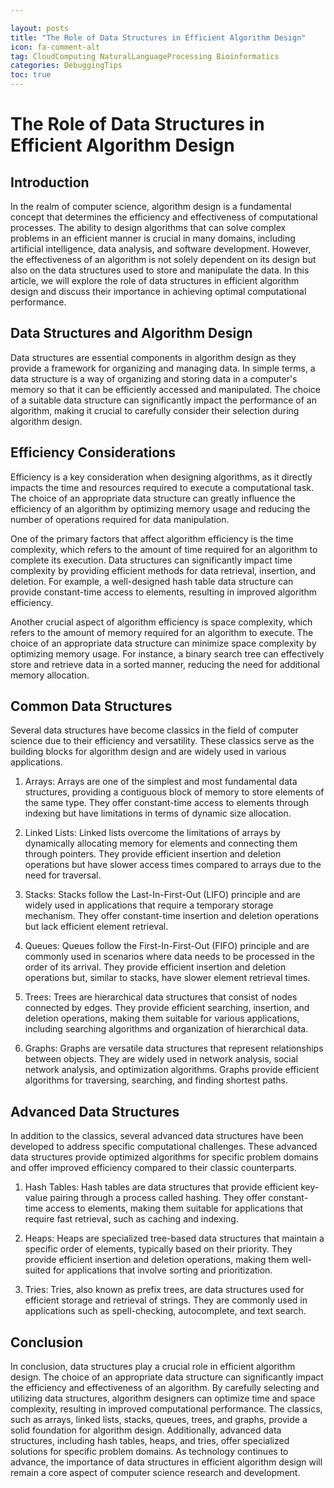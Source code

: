 ```yaml
---

layout: posts
title: "The Role of Data Structures in Efficient Algorithm Design"
icon: fa-comment-alt
tag: CloudComputing NaturalLanguageProcessing Bioinformatics
categories: DebuggingTips
toc: true
---
```




# The Role of Data Structures in Efficient Algorithm Design

## Introduction

In the realm of computer science, algorithm design is a fundamental concept that determines the efficiency and effectiveness of computational processes. The ability to design algorithms that can solve complex problems in an efficient manner is crucial in many domains, including artificial intelligence, data analysis, and software development. However, the effectiveness of an algorithm is not solely dependent on its design but also on the data structures used to store and manipulate the data. In this article, we will explore the role of data structures in efficient algorithm design and discuss their importance in achieving optimal computational performance.

## Data Structures and Algorithm Design

Data structures are essential components in algorithm design as they provide a framework for organizing and managing data. In simple terms, a data structure is a way of organizing and storing data in a computer's memory so that it can be efficiently accessed and manipulated. The choice of a suitable data structure can significantly impact the performance of an algorithm, making it crucial to carefully consider their selection during algorithm design.

## Efficiency Considerations

Efficiency is a key consideration when designing algorithms, as it directly impacts the time and resources required to execute a computational task. The choice of an appropriate data structure can greatly influence the efficiency of an algorithm by optimizing memory usage and reducing the number of operations required for data manipulation.

One of the primary factors that affect algorithm efficiency is the time complexity, which refers to the amount of time required for an algorithm to complete its execution. Data structures can significantly impact time complexity by providing efficient methods for data retrieval, insertion, and deletion. For example, a well-designed hash table data structure can provide constant-time access to elements, resulting in improved algorithm efficiency.

Another crucial aspect of algorithm efficiency is space complexity, which refers to the amount of memory required for an algorithm to execute. The choice of an appropriate data structure can minimize space complexity by optimizing memory usage. For instance, a binary search tree can effectively store and retrieve data in a sorted manner, reducing the need for additional memory allocation.

## Common Data Structures

Several data structures have become classics in the field of computer science due to their efficiency and versatility. These classics serve as the building blocks for algorithm design and are widely used in various applications.

1. Arrays: Arrays are one of the simplest and most fundamental data structures, providing a contiguous block of memory to store elements of the same type. They offer constant-time access to elements through indexing but have limitations in terms of dynamic size allocation.

2. Linked Lists: Linked lists overcome the limitations of arrays by dynamically allocating memory for elements and connecting them through pointers. They provide efficient insertion and deletion operations but have slower access times compared to arrays due to the need for traversal.

3. Stacks: Stacks follow the Last-In-First-Out (LIFO) principle and are widely used in applications that require a temporary storage mechanism. They offer constant-time insertion and deletion operations but lack efficient element retrieval.

4. Queues: Queues follow the First-In-First-Out (FIFO) principle and are commonly used in scenarios where data needs to be processed in the order of its arrival. They provide efficient insertion and deletion operations but, similar to stacks, have slower element retrieval times.

5. Trees: Trees are hierarchical data structures that consist of nodes connected by edges. They provide efficient searching, insertion, and deletion operations, making them suitable for various applications, including searching algorithms and organization of hierarchical data.

6. Graphs: Graphs are versatile data structures that represent relationships between objects. They are widely used in network analysis, social network analysis, and optimization algorithms. Graphs provide efficient algorithms for traversing, searching, and finding shortest paths.

## Advanced Data Structures

In addition to the classics, several advanced data structures have been developed to address specific computational challenges. These advanced data structures provide optimized algorithms for specific problem domains and offer improved efficiency compared to their classic counterparts.

1. Hash Tables: Hash tables are data structures that provide efficient key-value pairing through a process called hashing. They offer constant-time access to elements, making them suitable for applications that require fast retrieval, such as caching and indexing.

2. Heaps: Heaps are specialized tree-based data structures that maintain a specific order of elements, typically based on their priority. They provide efficient insertion and deletion operations, making them well-suited for applications that involve sorting and prioritization.

3. Tries: Tries, also known as prefix trees, are data structures used for efficient storage and retrieval of strings. They are commonly used in applications such as spell-checking, autocomplete, and text search.

## Conclusion

In conclusion, data structures play a crucial role in efficient algorithm design. The choice of an appropriate data structure can significantly impact the efficiency and effectiveness of an algorithm. By carefully selecting and utilizing data structures, algorithm designers can optimize time and space complexity, resulting in improved computational performance. The classics, such as arrays, linked lists, stacks, queues, trees, and graphs, provide a solid foundation for algorithm design. Additionally, advanced data structures, including hash tables, heaps, and tries, offer specialized solutions for specific problem domains. As technology continues to advance, the importance of data structures in efficient algorithm design will remain a core aspect of computer science research and development.